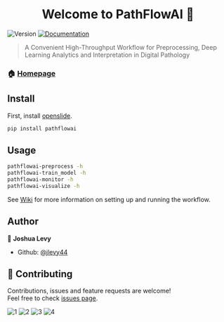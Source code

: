 <h1 align="center">Welcome to PathFlowAI 👋</h1>
<p>
  <img alt="Version" src="https://img.shields.io/badge/version-0.1-blue.svg?cacheSeconds=2592000" />
  <a href="https://jlevy44.github.io/PathFlowAI/">
    <img alt="Documentation" src="https://img.shields.io/badge/documentation-yes-brightgreen.svg" target="_blank" />
  </a>
</p>

> A Convenient High-Throughput Workflow for Preprocessing, Deep Learning Analytics and Interpretation in Digital Pathology

### 🏠 [Homepage](https://github.com/jlevy44/PathFlowAI)

## Install

First, install [openslide](https://openslide.org/download/).

```sh
pip install pathflowai
```

## Usage

```sh
pathflowai-preprocess -h
pathflowai-train_model -h
pathflowai-monitor -h
pathflowai-visualize -h
```

See [Wiki](https://github.com/jlevy44/PathFlowAI/wiki) for more information on setting up and running the workflow.

## Author

👤 **Joshua Levy**

* Github: [@jlevy44](https://github.com/jlevy44)

## 🤝 Contributing

Contributions, issues and feature requests are welcome!<br />Feel free to check [issues page](https://github.com/jlevy44/PathFlowAI/issues).

![1](https://user-images.githubusercontent.com/19698023/62230963-0199d780-b391-11e9-96eb-ac9b86686723.jpeg)
![2](https://user-images.githubusercontent.com/19698023/62230964-0199d780-b391-11e9-978a-aa9510bfafd1.jpeg)
![3](https://user-images.githubusercontent.com/19698023/62230965-0199d780-b391-11e9-86c5-4af03216b430.jpeg)
![4](https://user-images.githubusercontent.com/19698023/62230966-02326e00-b391-11e9-989c-155ff0a9be67.jpeg)
